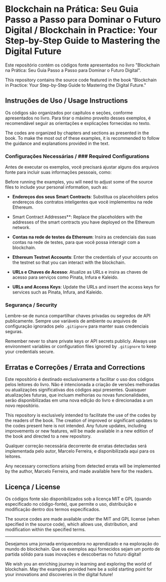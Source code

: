 # Blockchain na Prática: Seu Guia Passo a Passo para Dominar o Futuro Digital / Blockchain in Practice: Your Step-by-Step Guide to Mastering the Digital Future

Este repositório contém os códigos fonte apresentados no livro "Blockchain na Prática: Seu Guia Passo a Passo para Dominar o Futuro Digital". 

This repository contains the source code featured in the book "Blockchain in Practice: Your Step-by-Step Guide to Mastering the Digital Future."

## Instruções de Uso / Usage Instructions
Os códigos são organizados por capítulos e seções, conforme apresentados no livro. Para tirar o máximo proveito desses exemplos, é recomendável seguir as orientações e explicações fornecidas no texto.

The codes are organized by chapters and sections as presented in the book. To make the most out of these examples, it is recommended to follow the guidance and explanations provided in the text.

### Configurações Necessárias / ### Required Configurations
Antes de executar os exemplos, você precisará ajustar alguns dos arquivos fonte para incluir suas informações pessoais, como:

Before running the examples, you will need to adjust some of the source files to include your personal information, such as:

- **Endereços dos seus Smart Contracts**: Substitua os placeholders pelos endereços dos contratos inteligentes que você implementou na rede Ethereum.
- Smart Contract Addresses**: Replace the placeholders with the addresses of the smart contracts you have deployed on the Ethereum network.

- **Contas na rede de testes da Ethereum**: Insira as credenciais das suas contas na rede de testes, para que você possa interagir com a blockchain.
- **Ethereum Testnet Accounts**: Enter the credentials of your accounts on the testnet so that you can interact with the blockchain.

- **URLs e Chaves de Acesso**: Atualize as URLs e insira as chaves de acesso para serviços como Pinata, Infura e Kaleido.
- **URLs and Access Keys**: Update the URLs and insert the access keys for services such as Pinata, Infura, and Kaleido.

### Segurança / Security

Lembre-se de nunca compartilhar chaves privadas ou segredos de API publicamente. Sempre use variáveis de ambiente ou arquivos de configuração ignorados pelo `.gitignore` para manter suas credenciais seguras.

Remember never to share private keys or API secrets publicly. Always use environment variables or configuration files ignored by `.gitignore` to keep your credentials secure.

## Erratas e Correções / Errata and Corrections

Este repositório é destinado exclusivamente a facilitar o uso dos códigos pelos leitores do livro. Não é intencionada a criação de versões melhoradas ou atualizações significativas dos códigos aqui presentes. Quaisquer atualizações futuras, que incluam melhorias ou novas funcionalidades, serão disponibilizadas em uma nova edição do livro e direcionadas a um novo repositório.

This repository is exclusively intended to facilitate the use of the codes by the readers of the book. The creation of improved or significant updates to the codes present here is not intended. Any future updates, including improvements or new features, will be made available in a new edition of the book and directed to a new repository.

Qualquer correção necessária decorrente de erratas detectadas será implementada pelo autor, Marcelo Ferreira, e disponibilizada aqui para os leitores.

Any necessary corrections arising from detected errata will be implemented by the author, Marcelo Ferreira, and made available here for the readers.

## Licença / License

Os códigos fonte são disponibilizados sob a licença MIT e GPL (quando especificado no código-fonte), que permite o uso, distribuição e modificação dentro dos termos especificados.

The source codes are made available under the MIT and GPL license (when specified in the source code), which allows use, distribution, and modification within the specified terms.

---

Desejamos uma jornada enriquecedora no aprendizado e na exploração do mundo do blockchain. Que os exemplos aqui fornecidos sejam um ponto de partida sólido para suas inovações e descobertas no futuro digital!

We wish you an enriching journey in learning and exploring the world of blockchain. May the examples provided here be a solid starting point for your innovations and discoveries in the digital future!
